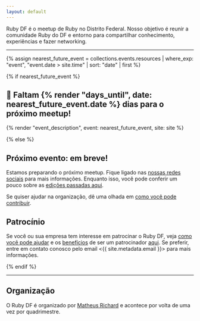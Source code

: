 ```yaml
---
layout: default
---
```


Ruby DF é o meetup de Ruby no Distrito Federal. Nosso objetivo é reunir a comunidade Ruby do DF e entorno para compartilhar conhecimento, experiências e fazer networking.

---

{% assign nearest_future_event = collections.events.resources | where_exp: "event", "event.date > site.time" | sort: "date" | first %}

{% if nearest_future_event %}

<div>
  <h2>🎉 Faltam {% render "days_until", date: nearest_future_event.date %} dias para o próximo meetup!</h2>

  {% render "event_description", event: nearest_future_event, site: site %}
</div>

{% else %}

## Próximo evento: em breve!

Estamos preparando o próximo meetup. Fique ligado nas [nossas redes
sociais](https://t.me/rubydf) para mais informações. Enquanto isso, você pode conferir
um pouco sobre as [edições passadas aqui](/events).

Se quiser ajudar na organização, dê uma olhada em [como você pode contribuir](/sponsoring).

## Patrocínio

Se você ou sua empresa tem interesse em patrocinar o Ruby DF, veja [como você
pode ajudar](/sponsoring#como-você-pode-ajudar) e os [benefícios](/sponsoring#o-que-podemos-oferecer) de ser um patrocinador [aqui](/sponsoring). Se preferir, entre em
contato conosco pelo email <{{ site.metadata.email }}> para mais informações.

{% endif %}

---

## Organização

O Ruby DF é organizado por [Matheus Richard](https://twitter.com/matheusrich) e acontece por volta de uma vez por quadrimestre.
